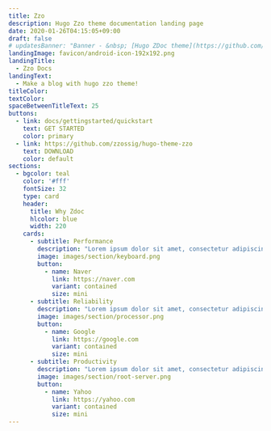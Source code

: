 ```yaml
---
title: Zzo
description: Hugo Zzo theme documentation landing page
date: 2020-01-26T04:15:05+09:00
draft: false
# updatesBanner: "Banner - &nbsp; [Hugo ZDoc theme](https://github.com/zzossig/hugo-theme-zdoc) &nbsp; just arrived"
landingImage: favicon/android-icon-192x192.png
landingTitle:
  - Zzo Docs
landingText:
  - Make a blog with hugo zzo theme!
titleColor:
textColor:
spaceBetweenTitleText: 25
buttons:
  - link: docs/gettingstarted/quickstart
    text: GET STARTED
    color: primary
  - link: https://github.com/zzossig/hugo-theme-zzo
    text: DOWNLOAD
    color: default
sections:
  - bgcolor: teal
    color: '#fff'
    fontSize: 32
    type: card
    header: 
      title: Why Zdoc
      hlcolor: blue
      width: 220
    cards:
      - subtitle: Performance
        description: "Lorem ipsum dolor sit amet, consectetur adipiscing elit. Fusce id eleifend erat. Integer eget mattis augue."
        image: images/section/keyboard.png
        button: 
          - name: Naver
            link: https://naver.com
            variant: contained
            size: mini
      - subtitle: Reliability
        description: "Lorem ipsum dolor sit amet, consectetur adipiscing elit. Fusce id eleifend erat. Integer eget mattis augue. Suspendisse semper laoreet tortor sed convallis. Nulla ac euismod lorem"
        image: images/section/processor.png
        button: 
          - name: Google
            link: https://google.com
            variant: contained
            size: mini
      - subtitle: Productivity
        description: "Lorem ipsum dolor sit amet, consectetur adipiscing elit. Fusce id eleifend erat. Integer eget mattis augue. Suspendisse semper laoreet tortor sed convallis. Nulla ac euismod lorem"
        image: images/section/root-server.png
        button: 
          - name: Yahoo
            link: https://yahoo.com
            variant: contained
            size: mini
---
```

